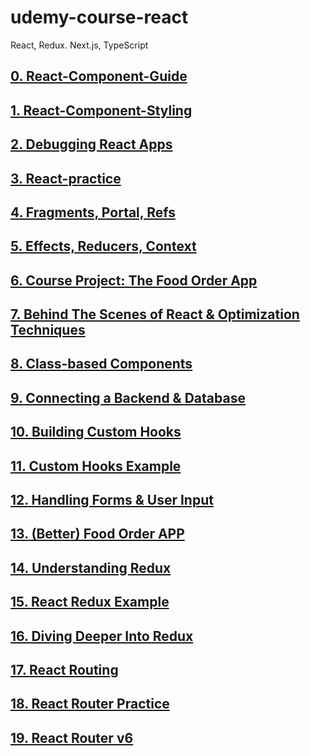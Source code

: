 # udemy-course-react
React, Redux. Next.js, TypeScript


## [0. React-Component-Guide](https://github.com/yoojh9/udemy-course-react/tree/main/react-component-guide)

## [1. React-Component-Styling](https://github.com/yoojh9/udemy-course-react/tree/main/react-component-styling)

## [2. Debugging React Apps](https://github.com/yoojh9/udemy-course-react/tree/main/react-debugging)

## [3. React-practice](https://github.com/yoojh9/udemy-course-react/tree/main/react-practice)

## [4. Fragments, Portal, Refs](https://github.com/yoojh9/udemy-course-react/tree/main/react-advanced)

## [5. Effects, Reducers, Context](https://github.com/yoojh9/udemy-course-react/tree/main/react-advanced-features)

## [6. Course Project: The Food Order App](https://github.com/yoojh9/udemy-course-react/tree/main/food-order-app)

## [7. Behind The Scenes of React & Optimization Techniques](https://github.com/yoojh9/udemy-course-react/tree/main/react-behind-scenes)

## [8. Class-based Components](https://github.com/yoojh9/udemy-course-react/tree/main/class-based-components)

## [9. Connecting a Backend & Database](https://github.com/yoojh9/udemy-course-react/tree/main/send-http-requests)

## [10. Building Custom Hooks](https://github.com/yoojh9/udemy-course-react/tree/main/building-custom-hooks)

## [11. Custom Hooks Example](https://github.com/yoojh9/udemy-course-react/tree/main/custom-hooks-example)

## [12. Handling Forms & User Input](https://github.com/yoojh9/udemy-course-react/tree/main/react-handle-form)

## [13. (Better) Food Order APP](https://github.com/yoojh9/udemy-course-react/tree/main/better-food-order-app)

## [14. Understanding Redux](https://github.com/yoojh9/udemy-course-react/tree/main/understanding-redux)

## [15. React Redux Example](https://github.com/yoojh9/udemy-course-react/tree/main/react-redux-example)

## [16. Diving Deeper Into Redux](https://github.com/yoojh9/udemy-course-react/tree/main/dive-deeper-redux)

## [17. React Routing](https://github.com/yoojh9/udemy-course-react/tree/main/react-router-example)

## [18. React Router Practice](https://github.com/yoojh9/udemy-course-react/tree/main/react-router-practice)

## [19. React Router v6](http://github.com/yoojh9/udemy-course-react/tree/main/react-router-v6)
